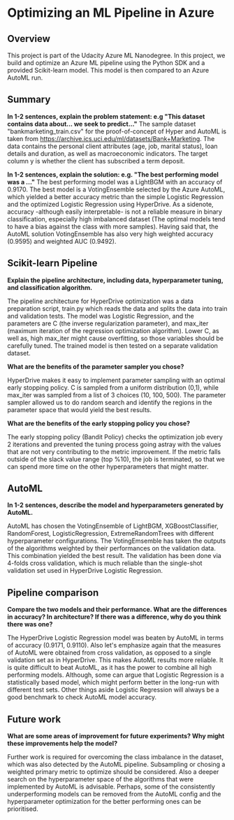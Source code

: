 # Optimizing an ML Pipeline in Azure

## Overview
This project is part of the Udacity Azure ML Nanodegree.
In this project, we build and optimize an Azure ML pipeline using the Python SDK and a provided Scikit-learn model.
This model is then compared to an Azure AutoML run.

## Summary
**In 1-2 sentences, explain the problem statement: e.g "This dataset contains data about... we seek to predict..."**
The sample dataset "bankmarketing_train.csv" for the proof-of-concept of Hyper and AutoML is taken from https://archive.ics.uci.edu/ml/datasets/Bank+Marketing. The data contains the personal client attributes (age, job, marital status), loan details and duration, as well as macroeconomic indicators. The target column y is whether the client has subscribed a term deposit.

**In 1-2 sentences, explain the solution: e.g. "The best performing model was a ..."**
The best performing model was a LightBGM with an accuracy of 0.9170. The best model is a VotingEnsemble selected by the Azure AutoML, which yielded a better accuracy metric than the simple Logistic Regression and the optimized Logistic Regression using HyperDrive. As a sidenote, accuracy -although easily interpretable- is not a reliable measure in binary classification, especially high imbalanced dataset (The optimal models tend to have a bias against the class with more samples). Having said that, the AutoML solution VotingEnsemble has also very high weighted accuracy (0.9595) and weighted AUC (0.9492).

## Scikit-learn Pipeline
**Explain the pipeline architecture, including data, hyperparameter tuning, and classification algorithm.**

The pipeline architecture for HyperDrive optimization was a data preparation script, train.py which reads the data and splits the data into train and validation tests. The model was Logistic Regression, and the parameters are C (the inverse regularization parameter), and max_iter (maximum iteration of the regression optimization algorithm). Lower C, as well as, high max_iter might cause overfitting, so those variables should be carefully tuned. The trained model is then tested on a separate validation dataset.

**What are the benefits of the parameter sampler you chose?**

HyperDrive makes it easy to implement parameter sampling with an optimal early stopping policy. C is sampled from a uniform distribution (0,1), while max_iter was sampled from a list of 3 choices (10, 100, 500). The parameter sampler allowed us to do random search and identify the regions in the parameter space that would yield the best results.

**What are the benefits of the early stopping policy you chose?**

The early stopping policy (Bandit Policy) checks the optimization job every 2 iterations and prevented the tuning process going astray with the values that are not very contributing to the metric improvement. If the metric falls outside of the slack value range (top %10), the job is terminated, so that we can spend more time on the other hyperparameters that might matter.

## AutoML
**In 1-2 sentences, describe the model and hyperparameters generated by AutoML.**

AutoML has chosen the VotingEnsemble of  LightBGM, XGBoostClassifier, RandomForest, LogisticRegression, ExtremeRandomTrees with different hyperparameter configurations. The VotingEmsemble has taken the outputs of the algorithms weighted by their performances on the validation data. This combination yielded the best result. The validation has been done via 4-folds cross validation, which is much reliable than the single-shot validation set used in HyperDrive Logistic Regression.

## Pipeline comparison
**Compare the two models and their performance. What are the differences in accuracy? In architecture? If there was a difference, why do you think there was one?**

The HyperDrive Logistic Regression model was beaten by AutoML in terms of accuracy (0.9171, 0.9110). Also let's emphasize again that the measures of AutoML were obtained from cross validation, as opposed to a single validation set as in HyperDrive. This makes AutoML results more reliable. It is quite difficult to beat AutoML, as it has the power to combine all high performing models. Although, some can argue that Logistic Regression is a statistically based model, which might perform better in the long-run with different test sets. Other things aside Logistic Regression will always be a good benchmark to check AutoML model accuracy.

## Future work
**What are some areas of improvement for future experiments? Why might these improvements help the model?**

Further work is required for overcoming the class imbalance in the dataset, which was also detected by the AutoML pipeline. Subsampling or chosing a weighted primary metric to optimize should be considered. Also a deeper search on the hyperparameter space of the algorithms that were implemented by AutoML is advisable. Perhaps, some of the consistently underperforming models can be removed from the AutoML config and the hyperparameter optimization for the better performing ones can be prioritised.

